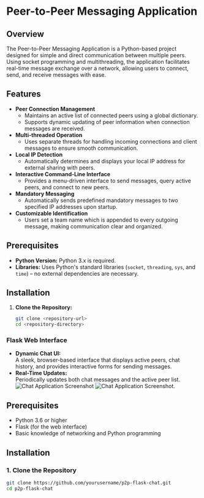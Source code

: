 # Peer-to-Peer Messaging Application

## Overview
The Peer-to-Peer Messaging Application is a Python-based project designed for simple and direct communication between multiple peers. Using socket programming and multithreading, the application facilitates real-time message exchange over a network, allowing users to connect, send, and receive messages with ease.

## Features
- **Peer Connection Management**
  - Maintains an active list of connected peers using a global dictionary.
  - Supports dynamic updating of peer information when connection messages are received.
- **Multi-threaded Operation**
  - Uses separate threads for handling incoming connections and client messages to ensure smooth communication.
- **Local IP Detection**
  - Automatically determines and displays your local IP address for external sharing with peers.
- **Interactive Command-Line Interface**
  - Provides a menu-driven interface to send messages, query active peers, and connect to new peers.
- **Mandatory Messaging**
  - Automatically sends predefined mandatory messages to two specified IP addresses upon startup.
- **Customizable Identification**
  - Users set a team name which is appended to every outgoing message, making communication clear and organized.

## Prerequisites
- **Python Version:** Python 3.x is required.
- **Libraries:** Uses Python's standard libraries (`socket`, `threading`, `sys`, and `time`) – no external dependencies are necessary.

## Installation
1. **Clone the Repository:**
   ```bash
   git clone <repository-url>
   cd <repository-directory>

### Flask Web Interface
- **Dynamic Chat UI:**  
  A sleek, browser-based interface that displays active peers, chat history, and provides interactive forms for sending messages.
- **Real-Time Updates:**  
  Periodically updates both chat messages and the active peer list.
  ![Chat Application Screenshot](Images/Screenshot%202025-02-19%20154937.png)
  ![Chat Application Screenshot](/Images/Screenshot%202025-02-19%20162514.png).


## Prerequisites
- Python 3.6 or higher
- Flask (for the web interface)
- Basic knowledge of networking and Python programming

## Installation

### 1. Clone the Repository
```bash
git clone https://github.com/yourusername/p2p-flask-chat.git
cd p2p-flask-chat
